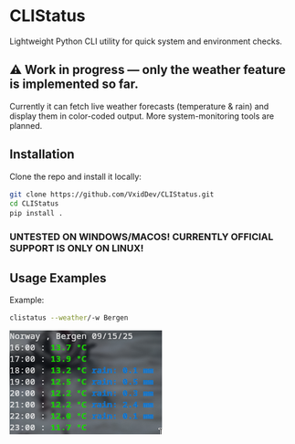 # CLIStatus

Lightweight Python CLI utility for quick system and environment checks.
## ⚠️ Work in progress — only the weather feature is implemented so far.

Currently it can fetch live weather forecasts (temperature & rain) and display them in color-coded output. More system-monitoring tools are planned.

## Installation

Clone the repo and install it locally:
```bash
git clone https://github.com/VxidDev/CLIStatus.git
cd CLIStatus
pip install .
```
### UNTESTED ON WINDOWS/MACOS! CURRENTLY OFFICIAL SUPPORT IS ONLY ON LINUX!

## Usage Examples

Example:
```bash
clistatus --weather/-w Bergen
```
![screenshot_weather](screenshot_weather.png)

